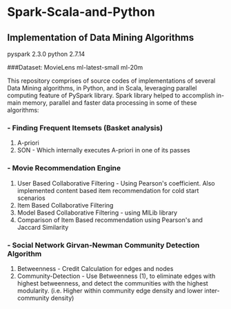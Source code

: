 # Spark-Scala-and-Python

## Implementation of Data Mining Algorithms

pyspark 2.3.0 
python 2.7.14


###Dataset: 
MovieLens
ml-latest-small
ml-20m


This repository comprises of source codes of implementations of several Data Mining algorithms, in Python, 
and in Scala, leveraging parallel computing feature of PySpark library. Spark library helped to accomplish in-main memory, parallel and 
faster data processing in some of these algorithms:
 
### - Finding Frequent Itemsets (Basket analysis)
1. A-priori
2. SON - Which internally executes A-priori in one of its passes

### - Movie Recommendation Engine
1. User Based Collaborative Filtering - Using Pearson's coefficient. Also implemented content based item recommendation for cold start scenarios
2. Item Based Collaborative Filtering
3. Model Based Collaborative Filtering - using MlLib library
4. Comparison of Item Based recommendation using Pearson's and Jaccard Similarity

### - Social Network Girvan-Newman Community Detection Algorithm
1. Betweenness - Credit Calculation for edges and nodes
2. Community-Detection - Use Betweenness (1), to eliminate edges with highest betweenness, and detect
the communities with the highest modularity. (i.e. Higher within community edge density and lower inter-community density) 

